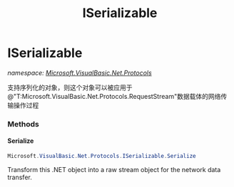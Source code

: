 ﻿---
title: ISerializable
---

# ISerializable
_namespace: [Microsoft.VisualBasic.Net.Protocols](N-Microsoft.VisualBasic.Net.Protocols.html)_

支持序列化的对象，则这个对象可以被应用于@"T:Microsoft.VisualBasic.Net.Protocols.RequestStream"数据载体的网络传输操作过程



### Methods

#### Serialize
```csharp
Microsoft.VisualBasic.Net.Protocols.ISerializable.Serialize
```
Transform this .NET object into a raw stream object for the network data transfer.


